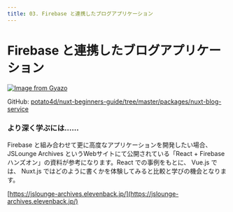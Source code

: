 ```yaml
---
title: 03. Firebase と連携したブログアプリケーション
---
```


# Firebase と連携したブログアプリケーション

[![Image from Gyazo](https://i.gyazo.com/24edaf2fb2b2f5fcb1910a35478d9d9d.gif)](https://gyazo.com/24edaf2fb2b2f5fcb1910a35478d9d9d)

GitHub: [potato4d/nuxt-beginners-guide/tree/master/packages/nuxt-blog-service](https://github.com/potato4d/nuxt-beginners-guide/tree/master/packages/nuxt-blog-service)

### より深く学ぶには……

Firebase と組み合わせて更に高度なアプリケーションを開発したい場合、 JSLounge Archives というWebサイトにて公開されている「React + Firebaseハンズオン」の資料が参考になります。React での事例をもとに、 Vue.js では、 Nuxt.js ではどのように書くかを体験してみると比較と学びの機会となります。

[https://jslounge-archives.elevenback.jp/](https://jslounge-archives.elevenback.jp/)
